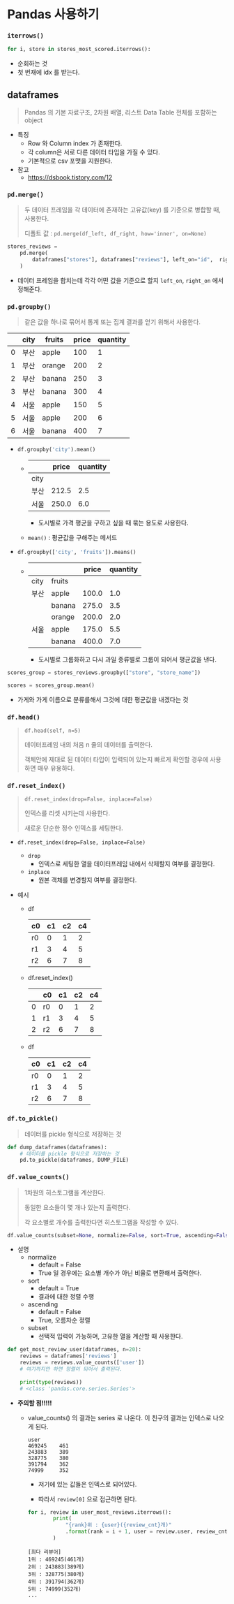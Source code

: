 # Pandas 사용하기



### `iterrows()`

```python
for i, store in stores_most_scored.iterrows():
```

- 순회하는 것
- 첫 번재에 idx 를 받는다.



## dataframes

> Pandas 의 기본 자료구조, 2차원 배열, 리스트 Data Table 전체를 포함하는 object

- 특징
  - Row 와 Column index 가 존재한다.
  - 각 column은 서로 다른 데이터 타입을 가질 수 있다.
  - 기본적으로 csv 포맷을 지원한다.
- 참고
  - https://dsbook.tistory.com/12



### `pd.merge()`

> 두 데이터 프레임을 각 데이터에 존재하는 고유값(key) 를 기준으로 병합할 때, 사용한다.
>
> 디폴트 값 : `pd.merge(df_left, df_right, how='inner', on=None)`

```python
stores_reviews =
	pd.merge(
        dataframes["stores"], dataframes["reviews"], left_on="id", 	right_on="store"
    )
```

- 데이터 프레임을 합치는데 각각 어떤 값을 기준으로 할지 `left_on`, `right_on` 에서 정해준다.



### `pd.groupby()`

> 같은 값을 하나로 묶어서 통계 또는 집계 결과를 얻기 위해서 사용한다.



|      | city | fruits | price | quantity |
| ---- | ---- | ------ | ----- | -------- |
| 0    | 부산 | apple  | 100   | 1        |
| 1    | 부산 | orange | 200   | 2        |
| 2    | 부산 | banana | 250   | 3        |
| 3    | 부산 | banana | 300   | 4        |
| 4    | 서울 | apple  | 150   | 5        |
| 5    | 서울 | apple  | 200   | 6        |
| 6    | 서울 | banana | 400   | 7        |



- ```python
  df.groupby('city').mean()
  ```

  - |      | price | quantity |
    | ---- | ----- | -------- |
    | city |       |          |
    | 부산 | 212.5 | 2.5      |
    | 서울 | 250.0 | 6.0      |

    - 도시별로 가격 평균을 구하고 싶을 때 묶는 용도로 사용한다.

  - `mean()` : 평균값을 구해주는 메서드

- ```python
  df.groupby(['city', 'fruits']).means()
  ```

  - |      |        | price | quantity |
    | ---- | ------ | ----- | -------- |
    | city | fruits |       |          |
    | 부산 | apple  | 100.0 | 1.0      |
    |      | banana | 275.0 | 3.5      |
    |      | orange | 200.0 | 2.0      |
    | 서울 | apple  | 175.0 | 5.5      |
    |      | banana | 400.0 | 7.0      |

    - 도시별로 그룹화하고 다시 과일 종류별로 그룹이 되어서 평균값을 낸다.



```python 
scores_group = stores_reviews.groupby(["store", "store_name"])

scores = scores_group.mean()
```

- 가게와 가게 이름으로 분류를해서 그것에 대한 평균값을 내겠다는 것



### `df.head()`

> `df.head(self, n=5)`
>
> 데이터프레임 내의 처음 n 줄의 데이터를 출력한다.
>
> 객체안에 제대로 된 데이터 타입이 입력되어 있는지 빠르게 확인할 경우에 사용하면 매우 유용하다.



### `df.reset_index()`

> `df.reset_index(drop=False, inplace=False)`
>
> 인덱스를 리셋 시키는데 사용한다.
>
> 새로운 단순한 정수 인덱스를 세팅한다.



- `df.reset_index(drop=False, inplace=False)`
  - `drop`
    - 인덱스로 세팅한 열을 데이터프레임 내에서 삭제할지 여부를 결정한다.
  - `inplace`
    - 원본 객체를 변경할지 여부를 결정한다.



- 예시

  - df

    | c0   | c1   | c2   | c4   |
    | ---- | ---- | ---- | ---- |
    | r0   | 0    | 1    | 2    |
    | r1   | 3    | 4    | 5    |
    | r2   | 6    | 7    | 8    |

  - df.reset_index()

    |      | c0   | c1   | c2   | c4   |
    | ---- | ---- | ---- | ---- | ---- |
    | 0    | r0   | 0    | 1    | 2    |
    | 1    | r1   | 3    | 4    | 5    |
    | 2    | r2   | 6    | 7    | 8    |

  - df

    | c0   | c1   | c2   | c4   |
    | ---- | ---- | ---- | ---- |
    | r0   | 0    | 1    | 2    |
    | r1   | 3    | 4    | 5    |
    | r2   | 6    | 7    | 8    |



### `df.to_pickle()`

> 데이터를 pickle 형식으로 저장하는 것

```python
def dump_dataframes(dataframes):
    # 데이터를 pickle 형식으로 저장하는 것
    pd.to_pickle(dataframes, DUMP_FILE)
```





### `df.value_counts()`

> 1차원의 히스토그램을 계산한다.
>
> 동일한 요소들이 몇 개나 있는지 출력한다.
>
> 각 요소별로 개수를 출력한다면 히스토그램을 작성할 수 있다.

```python
df.value_counts(subset=None, normalize=False, sort=True, ascending=False)
```

- 설명
  - normalize
    - default = False
    - True 일 경우에는 요소별 개수가 아닌 비율로 변환해서 출력한다.
  - sort
    - default = True
    - 결과에 대한 정렬 수행
  - ascending
    - default = False
    - True, 오름차순 정렬
  - subset
    - 선택적 입력이 가능하며, 고유한 열을 계산할 때 사용한다.

```python
def get_most_review_user(dataframes, n=20):
    reviews = dataframes['reviews']
    reviews = reviews.value_counts(['user'])
    # 여기까지만 하면 정렬이 되어서 출력된다.
    
    print(type(reviews))
    # <class 'pandas.core.series.Series'>
```

- **주의할 점!!!!!**

  - value_counts() 의 결과는 series 로 나온다.
    이 친구의 결과는 인덱스로 나오게 된다.

    ```shell
    user  
    469245    461
    243883    389
    328775    380
    391794    362
    74999     352
    ```

    - 저기에 있는 값들은 인덱스로 되어있다.

    - 따라서 `review[0]` 으로 접근하면 된다.

    ```python
    for i, review in user_most_reviews.iterrows():
            print(
                "{rank}위 : {user}({review_cnt}개)"
                .format(rank = i + 1, user = review.user, review_cnt = review[0])
            )
    ```

    ```shell
    [최다 리뷰어]
    1위 : 469245(461개)
    2위 : 243883(389개)
    3위 : 328775(380개)
    4위 : 391794(362개)
    5위 : 74999(352개)
    ...
    ```

    

